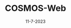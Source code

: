 ---
layout: project
title: COSMOS-Web
date: 13 Aug 2017
caption: 
description: >
  Large 0.54 deg$$^2$$ *JWST* program
date: '11-7-2023'
image: 
  path: /assets/surveys/COSMOSWeb/COSMOSWeb_main.png
  srcset: 
    1920w: /assets/surveys/COSMOSWeb/COSMOSWeb_main.png
    960w:  /assets/surveys/COSMOSWeb/COSMOSWeb_main.png
    480w:  /assets/surveys/COSMOSWeb/COSMOSWeb_main.png
links:
  - title: COSMOS-Web
    url: https://cosmos.astro.caltech.edu/page/cosmosweb
  - title: Survey Paper
    url: https://ui.adsabs.harvard.edu/abs/2023ApJ...954...31C/abstract
featured: false
sitemap: false
---